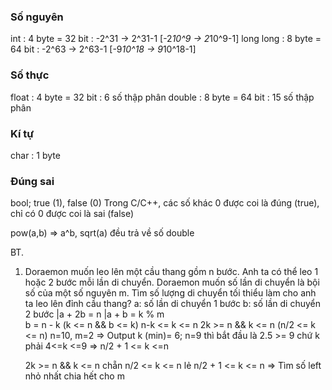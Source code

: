 
### Số nguyên 
int : 4 byte = 32 bit : -2^31 -> 2^31-1 [-2*10^9 -> 2*10^9-1]
long long : 8 byte = 64 bit : -2^63 -> 2^63-1 [-9*10^18 -> 9*10^18-1]
### Số thực 
float : 4 byte = 32 bit : 6 số thập phân 
double : 8 byte = 64 bit : 15 số thập phân
### Kí tự 
char : 1 byte  
### Đúng sai
bool; true (1), false (0)
Trong C/C++, các số khác 0 được coi là đúng (true), chỉ có 0 được coi là sai (false)

pow(a,b) => a^b, sqrt(a) đều trả về số double 

BT.
1. Doraemon muốn leo lên một cầu thang gồm n bước. Anh ta có thể leo 1 hoặc 2 bước mỗi lần di chuyển.
Doraemon muốn số lần di chuyển là bội số của một số nguyên m.
Tìm số lượng di chuyển tối thiểu làm cho anh ta leo lên đỉnh cầu thang?
    a: số lần di chuyển 1 bước 
    b: số lần di chuyển 2 bước
    |a + 2b = n 
    |a + b = k % m      
    b = n - k    (k <= n && b <= k) 
                  n-k <= k <= n 
                  2k >= n && k <= n (n/2 <= k <= n)
    n=10, m=2 => Output k (min)= 6;
    n=9 thì bắt đầu là 2.5 >= 9 chứ k phải 4<=k <=9 => n/2 + 1 <= k <=n

    2k >= n && k <= n 
    chẵn n/2 <= k <= n 
    lẻ  n/2 + 1 <= k <= n 
=> Tìm số left nhỏ nhất chia hết cho m 